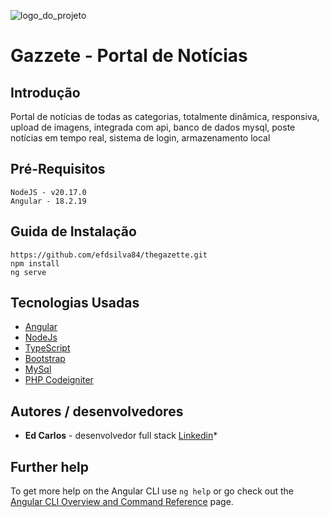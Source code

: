 ![logo_do_projeto](https://car.dev.br/ci3-api/application/imagens/GITGAZETTE.jpg)

# Gazzete - Portal de Notícias 


## Introdução

Portal de notícias de todas as categorias, totalmente dinâmica, responsiva, upload de imagens, integrada com api, banco de dados mysql, poste notícias em tempo real, sistema de login, armazenamento local

## Pré-Requisitos

```
NodeJS - v20.17.0
Angular - 18.2.19
```

## Guida de Instalação

  ```
https://github.com/efdsilva84/thegazette.git
npm install
ng serve
  ```
## Tecnologias Usadas
* [Angular](https://v18.angular.dev/)
* [NodeJs](https://nodejs.org/pt)
* [TypeScript](https://www.typescriptlang.org)
* [Bootstrap](https://getbootstrap.com/docs/4.6/getting-started/introduction/)
* [MySql](https://www.mysql.com/)
* [PHP Codeigniter](https://codeigniter.com/userguide3/index.html)

## Autores / desenvolvedores

* **Ed Carlos** - desenvolvedor full stack [Linkedin](https://www.linkedin.com/in/ed-furtado?utm_source=share&utm_campaign=share_via&utm_content=profile&utm_medium=android_app)*
## Further help

To get more help on the Angular CLI use `ng help` or go check out the [Angular CLI Overview and Command Reference](https://angular.dev/tools/cli) page.
